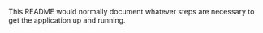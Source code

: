 

This README would normally document whatever steps are necessary to get the
application up and running.
